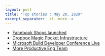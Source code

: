 ```yaml
---
layout: post
title: "Top stories : May 20, 2020" 
excerpt_separator:  <!--more-->
---
```

<ul>
<li><a href="https://www.smh.com.au/business/companies/facebook-is-again-trying-to-build-a-shopping-empire-and-zuckerberg-is-at-the-forefront-20200520-p54ukz.html">Facebook Shops launched</a></li>
  <li><a href="https://dropbox.tech/infrastructure/magic-pocket-infrastructure">Dropbox Magic Pocket Infrastructure</a></li>
  <li><a href="https://mybuild.microsoft.com/home?t=%257B%2522from%2522%253A%25222020-05-19T08%253A30%253A00%252B05%253A30%2522%252C%2522to%2522%253A%25222020-05-21T19%253A00%253A00%252B05%253A30%2522%257D">Microsoft Build Developer Conference Live</a></li>
  <li><a href="https://www.sequoiacap.com/article/more-productive-eng-teams/">More Productive Eng Team</a></li>
</ul>

<script type="text/javascript" src="https://platform-api.sharethis.com/js/sharethis.js#property=5eaba5f77525e90012616b98&product=inline-share-buttons" async="async"></script>

<div class="sharethis-inline-share-buttons"></div>